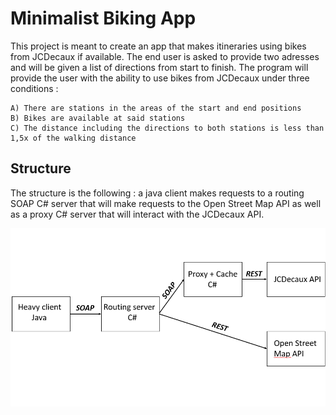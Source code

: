 
# Minimalist Biking App

This project is meant to create an app that makes itineraries using bikes from JCDecaux if available. 
The end user is asked to provide two adresses and will be given a list of directions from start to finish. The program will provide the user with the ability to use bikes from JCDecaux under three conditions : 

    A) There are stations in the areas of the start and end positions 
    B) Bikes are available at said stations 
    C) The distance including the directions to both stations is less than 1,5x of the walking distance


## Structure

The structure is the following : a java client makes requests to a routing SOAP C# server that will make requests to the Open Street Map API as well as a proxy C# server that will interact with the JCDecaux API.

![Picture of the structure of the program](https://github.com/nddav/Minimalist-Biking-App/blob/main/Strucutre.PNG)
